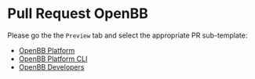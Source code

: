 # Pull Request OpenBB

Please go the the `Preview` tab and select the appropriate PR sub-template:

* [OpenBB Platform](?expand=1&template=platform_pull_request_template.md)
* [OpenBB Platform CLI](?expand=1&template=terminal_pull_request_template.md)
* [OpenBB Developers](?expand=1&template=obb_developer_pull_request_template.md)
